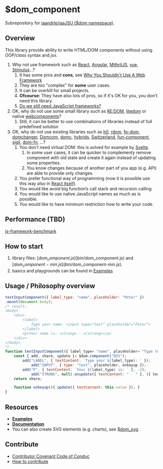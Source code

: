 # $dom_component
Subrepository for [jaandrle/jaaJSU ($dom namespace)](https://github.com/jaandrle/jaaJSU).

## Overview
This library provide ability to write HTML/DOM components without using _OOP/class_ syntax and _jsx_.

1. Why not use framework such as [React](https://reactjs.org/), [Angular](https://github.com/angular/angular), [MithrilJS](https://github.com/MithrilJS/mithril.js), [vue](https://github.com/vuejs/vue), [Stimulus](https://github.com/stimulusjs/stimulus)…?
    1. It has some pros and __cons__, see [Why You Shouldn't Use A Web Framework](https://dev.to/gypsydave5/why-you-shouldnt-use-a-web-framework-3g24)
    1. They are too "complex" for __some__ user cases.
    1. It can be overkill for small projects.
    1. __Ofcourse:__ They have also lots of pros, so if it's OK for you, you don't need this library.
    1. [Do we still need JavaScript frameworks?](https://www.freecodecamp.org/news/do-we-still-need-javascript-frameworks-42576735949b/)
1. OK, why do not use some small library such as [RE:DOM](https://github.com/redom/redom/), [litedom](https://github.com/mardix/litedom) or native [webcomponents](https://www.webcomponents.org)?
    1. Still, it can be better to use combinations of libraries instead of full predefined solution
1. OK, why do not use existing libraries such as [h0](https://github.com/jxnblk/h0), [rdom](https://github.com/buzzdecafe/rdom), [fp-dom](https://github.com/fp-dom/fp-dom), [domchanger](https://github.com/creationix/domchanger), [Domcom](https://github.com/taijiweb/domcom), [domc](https://github.com/Freak613/domc), [hybrids](https://github.com/hybridsjs/hybrids), [Switzerland](https://github.com/Wildhoney/Switzerland), [fun-component](https://github.com/tornqvist/fun-component), [sigil](https://github.com/sigiljs/sigil), [dom-fn](https://github.com/raphaelfaria/dom-fn), …?
    1. You don't need virtual DOM: this is solved for example by [Svelte](https://svelte.dev/).
        1. In some user cases, it can be quicker to complementy remove component with old state and create it again instead of updating some properties.
        1. You know changes because of another part of you app (e.g. API) are able to provide only changes.
    1. You prefer functional way of programming (now it is possible use this way also in [React itself](https://reactjs.org/docs/hooks-intro.html)).
    1. You would like avoid big function’s call stack and recursion calling
    1. You would like to use native JavaScript names as much as is possible.
    1. You would like to have minimum restriction how to write your code.

## Performance (TBD)
[js-framework-benchmark](https://github.com/krausest/js-framework-benchmark)

## How to start
1) library files: [$dom_component.js](bin/$dom_component.js) and [$dom_component-min.js](bin/$dom_component-min.js).
1) basics and playgrounds can be found in [Examples](https://jaandrle.github.io/dollar_dom_component/examples.html)

## Usage / Philosophy overview
```JavaScript
textInputComponent({ label_type: "name", placeholder: "Peter" })
.mount(document.body);
/* result:
<body>
    <div>
        <label>
            Type your name: <input type="text" placeholder="Peter">
        </label>
        <p>Your name is: <strong> - </strong></p>
    </div>
</body>
*/
function textInputComponent({ label_type= "name", placeholder= "Type text" }){
    const { add, share, update }= $dom.component("DIV");
        add("LABEL", { textContent: `Type your ${label_type}: ` });
            add("INPUT", { type: "text", placeholder, onkeyup });
        add("P", { textContent: `Your ${label_type} is: ` }, -2);
            add("STRONG", null).onupdate({ textContent: " - " }, ({ textContent })=> ({ textContent }));
    return share;

    function onkeyup(){ update({ textContent: this.value }); }
}
```

## Resources
- __[Examples](https://jaandrle.github.io/dollar_dom_component/examples.html)__
- __[Documentation](docs/$dom_component.md)__
- You can also create SVG elements (e.g. charts), see [$dom_svg](https://github.com/jaandrle/dollar_dom_svg).

## Contribute
- [Contributor Covenant Code of Conduc](./CODE_OF_CONDUCT.md)
- [How to contribute](./CONTRIBUTING.md)